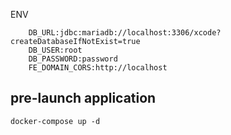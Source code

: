 ENV
```aiignore
    DB_URL:jdbc:mariadb://localhost:3306/xcode?createDatabaseIfNotExist=true
    DB_USER:root
    DB_PASSWORD:password
    FE_DOMAIN_CORS:http://localhost
```

## pre-launch application
```
docker-compose up -d

```